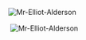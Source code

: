 <!-- Stats -->
<p><img align="center" src="https://github-readme-stats.vercel.app/api/top-langs/?username=Mr-Elliot-Alderson&layout=compact&langs_count=10&theme=prussian&count_private=true&show_icons=true" alt="Mr-Elliot-Alderson" /></p>

<p>&nbsp;<img align="center" src="https://github-readme-stats.vercel.app/api?username=Mr-Elliot-Alderson&show_icons=true&include_all_commits=true&count_private=true&theme=prussian" alt="Mr-Elliot-Alderson" /></p>
